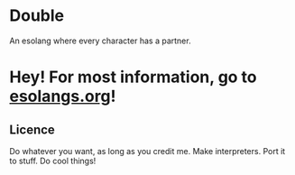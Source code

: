 # Double
An esolang where every character has a partner.

# Hey! For most information, go to [esolangs.org](https://esolangs.org/wiki/Double)!

## Licence
Do whatever you want, as long as you credit me. Make interpreters. Port it to stuff. Do cool things!
